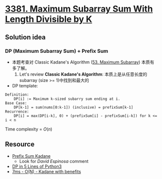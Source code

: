 # [3381. Maximum Subarray Sum With Length Divisible by K](https://leetcode.com/problems/maximum-subarray-sum-with-length-divisible-by-k/description/)

## Solution idea
### DP (Maximum Subarray Sum) + Prefix Sum
- 本题考查对 Classic Kadane's Algorithm ([53. Maximum Subarray](https://github.com/szhou12/leetcode-go/tree/main/leetcode/0053-Maximum-Subarray)) 本质有多了解。
    1. Let's review **Classic Kadane's Algorithm**: 本质上是从任意长度的subarray (size >= 1)中找到和最大的
- DP template:
```
Definition:
    DP[i] := Maximum k-sized subarry sum ending at i.
Base Case:
    DP[k-1] = sum(nums[0:k-1]) (inclusive) = prefixSum[k-1]
Recurrence:
    DP[i] = max(DP[i-k], 0) + (prefixSum[i] - prefixSum[i-k]) for k <= i < n
```

Time complexity = $O(n)$

## Resource
- [Prefix Sum Kadane](https://leetcode.com/problems/maximum-subarray-sum-with-length-divisible-by-k/solutions/6124522/prefix-sum-kadane/)
    - Look for *David Espinosa* comment
- [DP in 5 Lines of Python3](https://leetcode.com/problems/maximum-subarray-sum-with-length-divisible-by-k/solutions/6124606/dp-in-5-lines-of-python3/)
- [7ms - O(N) - Kadane with benefits](https://leetcode.com/problems/maximum-subarray-sum-with-length-divisible-by-k/solutions/6124512/7ms-o-n-kadane-with-benefits/)